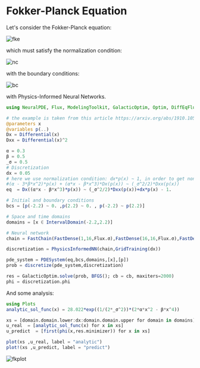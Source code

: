 # Fokker-Planck Equation

Let's consider the Fokker-Planck equation:

![fke](https://user-images.githubusercontent.com/12683885/91547965-58c00200-e92d-11ea-8d7b-f20ba79ed7c1.png)

which must satisfy the normalization condition:

![nc](https://user-images.githubusercontent.com/12683885/91548028-74c3a380-e92d-11ea-8ee4-ac2a1c780808.png)

with the boundary conditions:

![bc](https://user-images.githubusercontent.com/12683885/91548102-902eae80-e92d-11ea-8956-736a54e9591e.png)

with Physics-Informed Neural Networks.

```julia
using NeuralPDE, Flux, ModelingToolkit, GalacticOptim, Optim, DiffEqFlux

# the example is taken from this article https://arxiv.org/abs/1910.10503
@parameters x
@variables p(..)
Dx = Differential(x)
Dxx = Differential(x)^2

α = 0.3
β = 0.5
_σ = 0.5
# Discretization
dx = 0.05
# here we use normalization condition: dx*p(x) ~ 1, in order to get non-zero solution.
#(α - 3*β*x^2)*p(x) + (α*x - β*x^3)*Dx(p(x)) ~ (_σ^2/2)*Dxx(p(x))
eq  = Dx((α*x - β*x^3)*p(x)) ~ (_σ^2/2)*Dxx(p(x))+dx*p(x) - 1.

# Initial and boundary conditions
bcs = [p(-2.2) ~ 0. ,p(2.2) ~ 0. , p(-2.2) ~ p(2.2)]

# Space and time domains
domains = [x ∈ IntervalDomain(-2.2,2.2)]

# Neural network
chain = FastChain(FastDense(1,16,Flux.σ),FastDense(16,16,Flux.σ),FastDense(16,1))

discretization = PhysicsInformedNN(chain,GridTraining(dx))

pde_system = PDESystem(eq,bcs,domains,[x],[p])
prob = discretize(pde_system,discretization)

res = GalacticOptim.solve(prob, BFGS(); cb = cb, maxiters=2000)
phi = discretization.phi
```

And some analysis:

```julia
using Plots
analytic_sol_func(x) = 28.022*exp((1/(2*_σ^2))*(2*α*x^2 - β*x^4))

xs = [domain.domain.lower:dx:domain.domain.upper for domain in domains][1]
u_real  = [analytic_sol_func(x) for x in xs]
u_predict  = [first(phi(x,res.minimizer)) for x in xs]

plot(xs ,u_real, label = "analytic")
plot!(xs ,u_predict, label = "predict")
```

![fkplot](https://user-images.githubusercontent.com/12683885/91551079-47c5bf80-e932-11ea-906e-23c84e2846dc.png)
